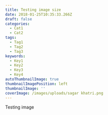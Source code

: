 ```yaml
---
title: Testing image size
date: 2018-01-25T10:35:33.266Z
draft: false
categories:
  - Cat1
  - Cat2
tags:
  - Tag1
  - Tag2
  - Tag3
keywords:
  - Key1
  - Key2
  - Key3
  - Key4
autoThumbnailImage: true
thumbnailImagePosition: left
thumbnailImage: ''
coverImage: /images/uploads/sagar khatri.png
---
```

Testing image
